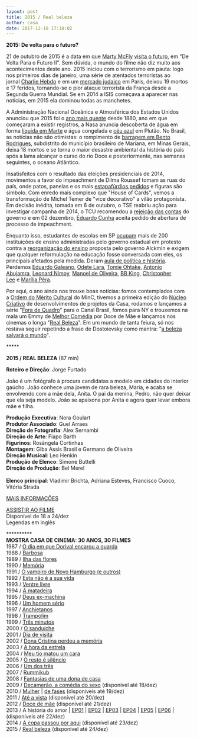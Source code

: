 ```yaml
---
layout: post
title: 2015 / Real beleza
author: casa
date: 2017-12-18 17:18:02
---
```

**2015: De volta para o futuro?**

21 de outubro de 2015 é a data em que [Marty McFly](https://pt.wikipedia.org/wiki/Marty_McFly) [visita o futuro](https://www.youtube.com/watch?v=d68yRIE9OvQ), em "De Volta Para o Futuro II". Sem dúvida, o mundo do filme não diz muito aos acontecimentos deste ano. 2015 iniciou com o terrorismo em pauta: logo nos primeiros dias de janeiro, uma série de atentados terroristas ao jornal [Charlie Hebdo](https://pt.wikipedia.org/wiki/Massacre_do_Charlie_Hebdo) e em um [mercado judaico](https://en.wikipedia.org/wiki/January_2015_%C3%8Ele-de-France_attacks) em Paris, deixou 19 mortos e 17 feridos, tornando-se o pior ataque terrorista da França desde a Segunda Guerra Mundial. Se em 2014 a ISIS começava a aparecer nas notícias, em 2015 ela dominou todas as manchetes.

A Administração Nacional Oceânica e Atmosférica dos Estados Unidos anunciou que 2015 foi o [ano mais quente](https://www.washingtonpost.com/news/capital-weather-gang/wp/2015/09/15/the-summer-of-2015-was-earths-hottest-on-record-nasa-data-show/?utm_term=.b7529bdabe3d) desde 1880, ano em que começaram a existir registros, a Nasa anuncia descoberta de água em forma [líquida em Marte](https://www.nasa.gov/press-release/nasa-confirms-evidence-that-liquid-water-flows-on-today-s-mars) e água congelada e [céu azul](http://6abc.com/weather/nasa-explains-why-pluto-has-blue-sky/1163975/) em Plutão. No Brasil, as notícias não são otimistas: o rompimento de [barragem em Bento Rodrigues](https://www.youtube.com/watch?v=xY8kr8gvq0Y), subdistrito do município brasileiro de Mariana, em Minas Gerais, deixa 18 mortos e se torna o maior desastre ambiental da história do país após a lama alcançar o curso do rio Doce e posteriormente, nas semanas seguintes, o oceano Atlântico.

Insatisfeitos com o resultado das eleições presidenciais de 2014, movimentos a favor do impeachment de Dilma Roussef tomam as ruas do país, onde patos, panelas e os mais [estapafúrdios pedidos](https://blogdosakamoto.blogosfera.uol.com.br/2015/04/06/um-golpe-contra-os-trabalhadores-esta-em-curso-no-congresso-nacional/) e figuras são símbolo. Com enredo mais complexo que "House of Cards", vemos a transformação de Michel Temer de "vice decorativo" a vilão protagonista. Em decisão inédita, tomada em 6 de outubro, o TSE reabriu ação para investigar campanha de 2014, o TCU recomendou a [rejeição das contas](https://www.gazetadopovo.com.br/vozes/certas-palavras/quem-e-augusto-nardes-o-relator-das-contas-de-dilma-no-tcu/) do governo e em 02 dezembro, [Eduardo Cunha](https://www.buzzfeed.com/alexandreorrico/12-motivos-para-lamentar-a-eleicao-de-eduardo-cunha-para-pre?utm_term=.gqJaEZDJN#.iwQyKPwb8) aceita pedido de abertura de processo de impeachment.

Enquanto isso, estudantes de escolas em SP [ocupam](https://www.youtube.com/watch?v=bakC7dDd1Pc) mais de 200 instituições de ensino administradas pelo governo estadual em protesto contra a [reorganização do ensino](https://www.cartacapital.com.br/sociedade/a-reorganizacao-escolar-em-sao-paulo-acabou) proposta pelo governo Alckmin e exigem que qualquer reformulação na educação fosse conversada com eles, os principais afetados pela medida. Deram [aula de política e história](https://www.youtube.com/watch?v=WL95Nw8Hruk). Perdemos [Eduardo Galeano](https://www.youtube.com/watch?v=yHzAPeJHZ5c), [Odete Lara](https://www.youtube.com/watch?v=nR_ZQFMUP3U), [Tomie Ohtake](https://pt.wikipedia.org/wiki/Tomie_Ohtake), [Antonio Abujamra](https://www.youtube.com/watch?v=PJnM03vBM_E), [Leonard Nimoy](https://www.youtube.com/watch?v=blmu9FXYSrM), [Manoel de Oliveira](https://pt.wikipedia.org/wiki/Manoel_de_Oliveira), [BB King,](https://www.youtube.com/watch?v=dNr_eIgP0tI) [Christopher Lee](https://www.youtube.com/watch?v=NBppHHGGz3Q) e [Marília Pêra](https://www.youtube.com/watch?v=GV2rNPr2tCg).

Por aqui, o ano ainda nos trouxe boas notícias: fomos contemplados com a [Ordem do Mérito Cultural](https://pt.wikipedia.org/wiki/Lista_de_agraciados_na_Ordem_do_M%C3%A9rito_Cultural) do MinC, tivemos a primeira edição do [Núcleo Criativo](https://telaviva.com.br/10/10/2014/vinte-e-oito-empresas-sao-contempladas-na-linha-de-nucleos-criativos/) de desenvolvimentos de projetos da Casa, rodamos e lançamos a série "[Fora de Quadro](https://www.casacinepoa.com.br/filmes/fora-de-quadro/)" para o Canal Brasil, fomos para NY e trouxemos na mala um Emmy de [Melhor Comédia](http://gshow.globo.com/tv/noticia/2015/11/doce-de-mae-e-escolhida-melhor-comedia-no-emmy-internacional-2015.html) por Doce de Mãe e lançamos nos cinemas o longa "[Real Beleza](https://www.casacinepoa.com.br/filmes/real-beleza/)". Em um mundo de tanta feiura, só nos restava seguir repetindo a frase de Dostoievsky como mantra: "[a beleza salvará o mundo](https://leonardoboff.wordpress.com/2014/04/27/a-beleza-salvara-o-mundo-dostoiewski-nos-ensina-como/)".

\*\*\*\**

**2015 / REAL BELEZA** (87 min)

**Roteiro e Direção**: Jorge Furtado

João é um fotógrafo à procura candidatas a modelo em cidades do interior gaúcho. João conhece uma jovem de rara beleza, Maria, e acaba se envolvendo com a mãe dela, Anita. O pai da menina, Pedro, não quer deixar que ela seja modelo. João se apaixona por Anita e agora quer levar embora mãe e filha.

**Produção Executiva**: Nora Goulart\
**Produtor Associado**: Guel Arraes\
**Direção de Fotografia**: Alex Sernambi\
**Direção de Arte**: Fiapo Barth\
**Figurinos**: Rosângela Cortinhas\
**Montagem**: Giba Assis Brasil e Germano de Oliveira\
**Direção Musical**: Leo Henkin\
**Produção de Elenco**: Simone Buttelli\
**Direção de Produção**: Bel Merel\
\
**Elenco principal**: Vladimir Brichta, Adriana Esteves, Francisco Cuoco, Vitória Strada

[MAIS INFORMAÇÕES](https://www.casacinepoa.com.br/filmes/real-beleza/)

[A﻿SSISTIR AO FILME](https://vimeo.com/245268684)\
Disponível de 18 a 24/dez\
Legendas em inglês

\*\*\*\*\*\*\*\*\*\*\
**MOSTRA CASA DE CINEMA: 30 ANOS, 30 FILMES**\
1987 / [O dia em que Dorival encarou a guarda](https://www.casacinepoa.com.br/blog/2017-11-20-1986-87-o-dia-em-que-dorival-encarou-a-guarda/)\
1988 / [Barbosa](https://www.casacinepoa.com.br/blog/2017-11-21-1988-barbosa/)[](http://www.casacinepoa.com.br/o-blog/casa-30-anos/1988-barbosa)\
1989 / [Ilha das flores](https://www.casacinepoa.com.br/blog/2017-11-22-1989-ilha-das-flores/)\
1990 / [Memória](https://www.casacinepoa.com.br/blog/2017-11-23-1990-mem%C3%B3ria/)\
1991 / [O vampiro de Novo Hamburgo (e outros)](https://www.casacinepoa.com.br/blog/2017-11-24-1991-o-vampiro-de-novo-hamburgo-e-outros/)\
1992 / [Esta não é a sua vida](https://www.casacinepoa.com.br/blog/2017-11-25-1992-esta-n%C3%A3o-%C3%A9-a-sua-vida/)\
1993 / [Ventre livre](https://www.casacinepoa.com.br/blog/2017-11-26-1993-ventre-livre/)\
1994 / [A matadeira](https://www.casacinepoa.com.br/blog/2017-11-27-1994-a-matadeira/)\
1995 / [Deus ex-machina](https://www.casacinepoa.com.br/blog/2017-11-28-1995-deus-ex-machina/)\
1996 / [Um homem sério](https://www.casacinepoa.com.br/blog/2017-11-29-1996-um-homem-s%C3%A9rio/)\
1997 / [Anchietanos](https://www.casacinepoa.com.br/blog/2017-11-30-1997-anchietanos/)\
1998 / [Trampolim](https://www.casacinepoa.com.br/blog/2017-12-01-1998-trampolim/)\
1999 / [Três minutos](https://www.casacinepoa.com.br/blog/2017-12-02-1999-tr%C3%AAs-minutos/)\
2000 / [O sanduíche](https://www.casacinepoa.com.br/blog/2017-12-03-2000-o-sandu%C3%ADche/)\
2001 / [Dia de visita](https://www.casacinepoa.com.br/blog/2017-12-04-2001-dia-de-visita/)\
2002 / [Dona Cristina perdeu a memória](https://www.casacinepoa.com.br/blog/2017-12-05-2002-dona-cristina-perdeu-a-mem%C3%B3ria/)\
2003 / [A hora da estrela](https://www.casacinepoa.com.br/blog/2017-12-06-2003-a-hora-da-estrela/)\
2004 / [Meu tio matou um cara](https://www.casacinepoa.com.br/blog/2017-12-07-2004-meu-tio-matou-um-cara/)\
2005 / [O resto é silêncio](https://www.casacinepoa.com.br/blog/2017-12-08-2005-o-resto-%C3%A9-sil%C3%AAncio/)\
2006 / [Um dos três](https://www.casacinepoa.com.br/blog/2017-12-09-2006-um-dos-tr%C3%AAs/)\
2007 / [Rummikub](https://www.casacinepoa.com.br/blog/2017-12-10-2007-rummikub/)\
2008 / [Fantasias de uma dona de casa](https://www.casacinepoa.com.br/blog/2017-12-11-2008-fantasias-de-uma-dona-de-casa/)\
2009 / [Decamerão, a comédia do sexo](https://vimeo.com/242297960) (disponível até 18/dez)\
2010 / [Mulher](https://vimeo.com/243208959) | [de fases](https://vimeo.com/244361035) (disponíveis até 19/dez)\
2011 / [Até a vista](https://vimeo.com/243215363) (disponível até 20/dez)\
2012 / [Doce de mãe](https://vimeo.com/239012014) (disponível até 21/dez)\
2013 / A história do amor | [EP01](https://vimeo.com/243376189) | [EP02](https://vimeo.com/243219181) | [EP03](https://vimeo.com/243220467) | [EP04](https://vimeo.com/243221957) | [EP05](https://vimeo.com/243378182) | [EP06](https://vimeo.com/243224024) | (disponíveis até 22/dez)\
2014 / [A copa passou por aqui](https://vimeo.com/groups/496765/videos/243384475) (disponível até 23/dez)\
2015 / [Real beleza](https://vimeo.com/245268684) (disponível até 24/dez)